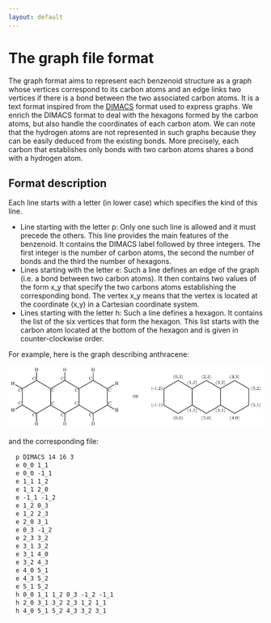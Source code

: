 ```yaml
---
layout: default
---
```


# The graph file format

The graph format aims to represent each benzenoid structure as a graph whose vertices correspond to its carbon atoms and an edge links two vertices if there is a bond between the two associated carbon atoms.
It is a text format inspired from the [DIMACS](http://archive.dimacs.rutgers.edu/Challenges) format used to express graphs. We enrich the DIMACS format to deal with the hexagons formed by the carbon atoms, but also handle the coordinates of each carbon atom.
We can note that the hydrogen atoms are not represented in such graphs because they can be easily deduced from the existing bonds.
More precisely, each carbon that establishes only bonds with two carbon atoms shares a bond with a hydrogen atom.

## Format description
Each line starts with a letter (in lower case) which specifies the kind of this line.
* Line starting with the letter p: Only one such line is allowed and it must precede the others. This line provides the main features of the benzenoid. 
  It contains the DIMACS label followed by three integers. The first integer is the number of carbon atoms, the second the number of bonds and the third the number of hexagons.
* Lines starting with the letter e: Such a line defines an edge of the graph (i.e. a bond between two carbon atoms). 
  It then contains two values of the form x_y that specify the two carbons atoms establishing the corresponding bond.
  The vertex x_y means that the vertex is located at the coordinate (x,y) in a Cartesian coordinate system.
* Lines starting with the letter h: Such a line defines a hexagon. It contains the list of the six vertices that form the hexagon. 
  This list starts with the carbon atom located at the bottom of the hexagon and is given in counter-clockwise order.

For example, here is the graph describing anthracene:

![Anthracene](gallery/anthracene.png)

and the corresponding file:

      p DIMACS 14 16 3
      e 0_0 1_1
      e 0_0 -1_1
      e 1_1 1_2
      e 1_1 2_0
      e -1_1 -1_2
      e 1_2 0_3
      e 1_2 2_3
      e 2_0 3_1
      e 0_3 -1_2
      e 2_3 3_2
      e 3_1 3_2
      e 3_1 4_0
      e 3_2 4_3
      e 4_0 5_1
      e 4_3 5_2
      e 5_1 5_2
      h 0_0 1_1 1_2 0_3 -1_2 -1_1 
      h 2_0 3_1 3_2 2_3 1_2 1_1 
      h 4_0 5_1 5_2 4_3 3_2 3_1 
